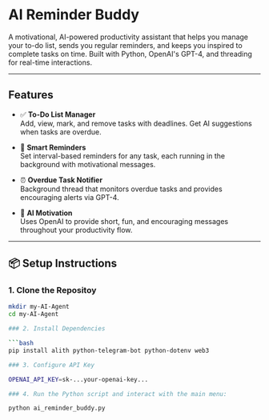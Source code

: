 # AI Reminder Buddy

A motivational, AI-powered productivity assistant that helps you manage your to-do list, sends you regular reminders, and keeps you inspired to complete tasks on time. Built with Python, OpenAI's GPT-4, and threading for real-time interactions.

---

##  Features

- ✅ **To-Do List Manager**  
  Add, view, mark, and remove tasks with deadlines. Get AI suggestions when tasks are overdue.

- 🔔 **Smart Reminders**  
  Set interval-based reminders for any task, each running in the background with motivational messages.

- ⏰ **Overdue Task Notifier**  
  Background thread that monitors overdue tasks and provides encouraging alerts via GPT-4.

- 💬 **AI Motivation**  
  Uses OpenAI to provide short, fun, and encouraging messages throughout your productivity flow.

---

## 📦 Setup Instructions

### 1. Clone the Repositoy

```bash
mkdir my-AI-Agent
cd my-AI-Agent

### 2. Install Dependencies

```bash
pip install alith python-telegram-bot python-dotenv web3

### 3. Configure API Key

OPENAI_API_KEY=sk-...your-openai-key...

### 4. Run the Python script and interact with the main menu:

python ai_reminder_buddy.py
